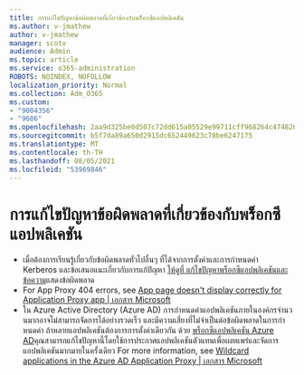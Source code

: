 ```yaml
---
title: การแก้ไขปัญหาข้อผิดพลาดที่เกี่ยวข้องกับพร็อกซีแอปพลิเคชัน
ms.author: v-jmathew
author: v-jmathew
manager: scotv
audience: Admin
ms.topic: article
ms.service: o365-administration
ROBOTS: NOINDEX, NOFOLLOW
localization_priority: Normal
ms.collection: Adm_O365
ms.custom:
- "9004356"
- "9686"
ms.openlocfilehash: 2aa9d325be0d507c72dd615a05529e99711cff968264c474820625f8fcc65bdc
ms.sourcegitcommit: b5f7da89a650d2915dc652449623c78be6247175
ms.translationtype: MT
ms.contentlocale: th-TH
ms.lasthandoff: 08/05/2021
ms.locfileid: "53969846"
---
```

# <a name="troubleshoot-errors-related-to-application-proxy"></a>การแก้ไขปัญหาข้อผิดพลาดที่เกี่ยวข้องกับพร็อกซีแอปพลิเคชัน

- เมื่อต้องการเรียนรู้เกี่ยวกับข้อผิดพลาดทั่วไปอื่นๆ ที่ได้จากการตั้งค่าและการกําหนดค่า Kerberos และข้อเสนอแนะเกี่ยวกับการแก้ปัญหา [ให้ดูที่ แก้ไขปัญหาพร็อกซีแอปพลิเคชันและข้อความ](https://docs.microsoft.com/azure/active-directory/manage-apps/application-proxy-troubleshoot#kerberos-errors)แสดงข้อผิดพลาด
- For App Proxy 404 errors, see [App page doesn't display correctly for Application Proxy app | เอกสาร Microsoft](https://docs.microsoft.com/azure/active-directory/manage-apps/application-proxy-page-appearance-broken-problem)
- ใน Azure Active Directory (Azure AD) การกําหนดค่าแอปพลิเคชันภายในองค์กรจํานวนมากอาจไม่สามารถจัดการได้อย่างรวดเร็ว และมีความเสี่ยงที่ไม่จําเป็นต่อข้อผิดพลาดในการกําหนดค่า ถ้าหลายแอปพลิเคชันต้องการการตั้งค่าเดียวกัน ด้วย [พร็อกซีแอปพลิเคชัน Azure AD](https://docs.microsoft.com/azure/active-directory/manage-apps/application-proxy)คุณสามารถแก้ไขปัญหานี้โดยใช้การประกาศแอปพลิเคชันตัวแทนเพื่อเผยแพร่และจัดการแอปพลิเคชันมากมายในครั้งเดียว For more information, see [Wildcard applications in the Azure AD Application Proxy | เอกสาร Microsoft](https://docs.microsoft.com/azure/active-directory/manage-apps/application-proxy-wildcard)
